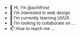 - 👋 Hi, I’m @achifrost
- 👀 I’m interested in web design
- 🌱 I’m currently learning UI/UX
- 💞️ I’m looking to collaborate on ...
- 📫 How to reach me ...

<!---
achifrost/achifrost is a ✨ special ✨ repository because its `README.md` (this file) appears on your GitHub profile.
You can click the Preview link to take a look at your changes.
--->
